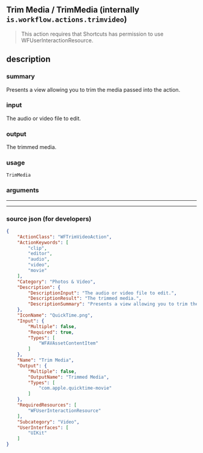 
## Trim Media / TrimMedia (internally `is.workflow.actions.trimvideo`)

> This action requires that Shortcuts has permission to use WFUserInteractionResource.


## description

### summary

Presents a view allowing you to trim the media passed into the action.


### input

The audio or video file to edit.


### output

The trimmed media.

### usage
```
TrimMedia 
```

### arguments

---



---

### source json (for developers)

```json
{
	"ActionClass": "WFTrimVideoAction",
	"ActionKeywords": [
		"clip",
		"editor",
		"audio",
		"video",
		"movie"
	],
	"Category": "Photos & Video",
	"Description": {
		"DescriptionInput": "The audio or video file to edit.",
		"DescriptionResult": "The trimmed media.",
		"DescriptionSummary": "Presents a view allowing you to trim the media passed into the action."
	},
	"IconName": "QuickTime.png",
	"Input": {
		"Multiple": false,
		"Required": true,
		"Types": [
			"WFAVAssetContentItem"
		]
	},
	"Name": "Trim Media",
	"Output": {
		"Multiple": false,
		"OutputName": "Trimmed Media",
		"Types": [
			"com.apple.quicktime-movie"
		]
	},
	"RequiredResources": [
		"WFUserInteractionResource"
	],
	"Subcategory": "Video",
	"UserInterfaces": [
		"UIKit"
	]
}
```
